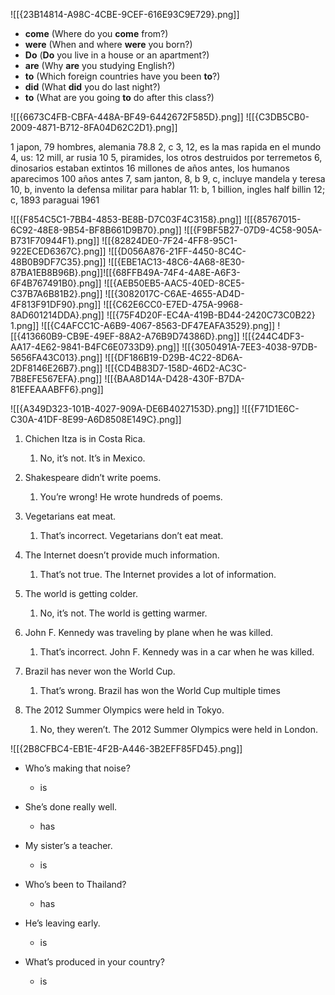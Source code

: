 
![[{23B14814-A98C-4CBE-9CEF-616E93C9E729}.png]]

- **come** (Where do you **come** from?)
- **were** (When and where **were** you born?)
- **Do** (**Do** you live in a house or an apartment?)
- **are** (Why **are** you studying English?)
- **to** (Which foreign countries have you been **to**?)
- **did** (What **did** you do last night?)
- **to** (What are you going **to** do after this class?)


![[{6673C4FB-CBFA-448A-BF49-6442672F585D}.png]]
![[{C3DB5CB0-2009-4871-B712-8FA04D62C2D1}.png]]

1 japon, 79 hombres, alemania 78.8
2, c
3, 12, es la mas rapida en el mundo
4, us: 12 mill, ar rusia 10
5, piramides, los otros destruidos por terremetos
6, dinosarios estaban extintos 16 millones de años antes, los humanos aparecimos 100 años antes
7, sam janton, 
8, b
9, c, incluye mandela y teresa
10, b, invento la defensa militar para hablar
11: b, 1 billion, ingles half billin
12; c, 1893 paraguai 1961

![[{F854C5C1-7BB4-4853-BE8B-D7C03F4C3158}.png]]
![[{85767015-6C92-48E8-9B54-BF8B661D9B70}.png]]
![[{F9BF5B27-07D9-4C58-905A-B731F70944F1}.png]]
![[{82824DE0-7F24-4FF8-95C1-922ECED6367C}.png]]
![[{D056A876-21FF-4450-8C4C-48B0B9DF7C35}.png]]
![[{EBE1AC13-48C6-4A68-8E30-87BA1EB8B96B}.png]]![[{68FFB49A-74F4-4A8E-A6F3-6F4B767491B0}.png]]
![[{AEB50EB5-AAC5-40ED-8CE5-C37B7A6B81B2}.png]]
![[{3082017C-C6AE-4655-AD4D-4F813F91DF90}.png]]
![[{C62E6CC0-E7ED-475A-9968-8AD601214DDA}.png]]
![[{75F4D20F-EC4A-419B-BD44-2420C73C0B22} 1.png]]
![[{C4AFCC1C-A6B9-4067-8563-DF47EAFA3529}.png]]
![[{413660B9-CB9E-49EF-88A2-A76B9D74386D}.png]]
![[{244C4DF3-AA17-4E62-9841-B4FC6E0733D9}.png]]
![[{3050491A-7EE3-4038-97DB-5656FA43C013}.png]]
![[{DF186B19-D29B-4C22-8D6A-2DF8146E26B7}.png]]
![[{CD4B83D7-158D-46D2-AC3C-7B8EFE567EFA}.png]]
![[{BAA8D14A-D428-430F-B7DA-81EFEAAABFF6}.png]]

![[{A349D323-101B-4027-909A-DE6B4027153D}.png]]
![[{F71D1E6C-C30A-41DF-8E99-A6D8508E149C}.png]]

1. Chichen Itza is in Costa Rica.
	1. No, it’s not. It’s in Mexico.

2. Shakespeare didn’t write poems.
	1. You’re wrong! He wrote hundreds of poems.

3. Vegetarians eat meat.
	1. That’s incorrect. Vegetarians don’t eat meat.

4. The Internet doesn’t provide much information.
	1. That’s not true. The Internet provides a lot of information.

5. The world is getting colder.
	1. No, it’s not. The world is getting warmer.

6. John F. Kennedy was traveling by plane when he was killed.
	1. That’s incorrect. John F. Kennedy was in a car when he was killed.

7. Brazil has never won the World Cup.
	1. That’s wrong. Brazil has won the World Cup multiple times

8. The 2012 Summer Olympics were held in Tokyo.
	1. No, they weren’t. The 2012 Summer Olympics were held in London.


![[{2B8CFBC4-EB1E-4F2B-A446-3B2EFF85FD45}.png]]

- Who’s making that noise?
	- is

- She’s done really well.
	- has

- My sister’s a teacher.
	- is

- Who’s been to Thailand?
	- has

- He’s leaving early.
	- is

- What’s produced in your country?
	- is
